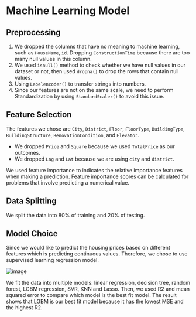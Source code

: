 # Machine Learning Model

## Preprocessing
1. We dropped the columns that have no meaning to machine learning, such as `HouseName`, `id`. 
Dropping `ConstructionTime` because there are too many null values in this column.
2. We used `isnull()` method to check whether we have null values in our dataset or not, then used `dropna()` to drop the rows that contain null values.
3. Using `Labelencoder()` to transfer strings into numbers.
4. Since our features are not on the same scale, we need to perform Standardization by using `StandardScaler()` to avoid this issue.

## Feature Selection
The features we chose are `City`, `District`, `Floor`, `FloorType`, `BuildingType`, `BuildingStructure`, `RenovationCondition`, and `Elevator`.
- We dropped `Price` and `Square` because we used `TotalPrice` as our outcomes.
- We dropped `Lng` and `Lat` because we are using `city` and `district`.

We used feature importance to indicates the relative importance features when making a prediction. Feature importance scores can be calculated for problems that involve predicting a numerical value.

## Data Splitting
We split the data into 80% of training and 20% of testing.

## Model Choice
Since we would like to predict the housing prices based on different features which is predicting continuous values. Therefore, we chose to use supervised learning regression model.

![image](https://user-images.githubusercontent.com/82549782/134827513-ff54956b-9615-4d20-8d65-1b0227afea58.png)

We fit the data into multiple models: linear regression, decision tree, random forest, LGBM regression, SVR, KNN and Lasso. Then, we used R2 and mean squared error to compare which model is the best fit model. The result shows that LGBM is our best fit model because it has the lowest MSE and the highest R2.
